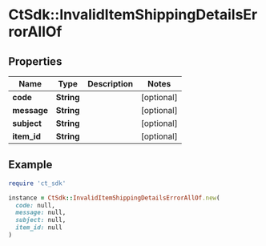 # CtSdk::InvalidItemShippingDetailsErrorAllOf

## Properties

| Name | Type | Description | Notes |
| ---- | ---- | ----------- | ----- |
| **code** | **String** |  | [optional] |
| **message** | **String** |  | [optional] |
| **subject** | **String** |  | [optional] |
| **item_id** | **String** |  | [optional] |

## Example

```ruby
require 'ct_sdk'

instance = CtSdk::InvalidItemShippingDetailsErrorAllOf.new(
  code: null,
  message: null,
  subject: null,
  item_id: null
)
```

